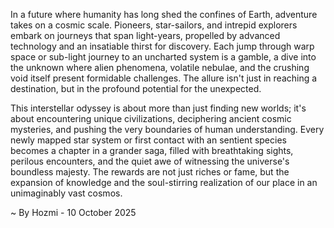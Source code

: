 
In a future where humanity has long shed the confines of Earth, adventure takes on a cosmic scale. Pioneers, star-sailors, and intrepid explorers embark on journeys that span light-years, propelled by advanced technology and an insatiable thirst for discovery. Each jump through warp space or sub-light journey to an uncharted system is a gamble, a dive into the unknown where alien phenomena, volatile nebulae, and the crushing void itself present formidable challenges. The allure isn't just in reaching a destination, but in the profound potential for the unexpected.

This interstellar odyssey is about more than just finding new worlds; it's about encountering unique civilizations, deciphering ancient cosmic mysteries, and pushing the very boundaries of human understanding. Every newly mapped star system or first contact with an sentient species becomes a chapter in a grander saga, filled with breathtaking sights, perilous encounters, and the quiet awe of witnessing the universe's boundless majesty. The rewards are not just riches or fame, but the expansion of knowledge and the soul-stirring realization of our place in an unimaginably vast cosmos.

~ By Hozmi - 10 October 2025
